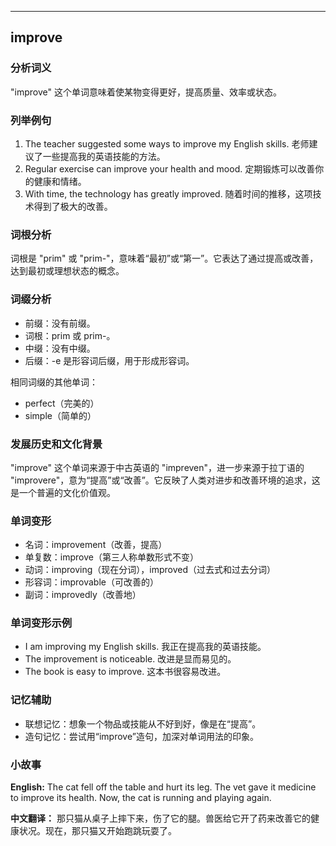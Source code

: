 
---------------
## improve
### 分析词义
"improve" 这个单词意味着使某物变得更好，提高质量、效率或状态。

### 列举例句
1. The teacher suggested some ways to improve my English skills.
   老师建议了一些提高我的英语技能的方法。
2. Regular exercise can improve your health and mood.
   定期锻炼可以改善你的健康和情绪。
3. With time, the technology has greatly improved.
   随着时间的推移，这项技术得到了极大的改善。

### 词根分析
词根是 "prim" 或 "prim-"，意味着“最初”或“第一”。它表达了通过提高或改善，达到最初或理想状态的概念。

### 词缀分析
- 前缀：没有前缀。
- 词根：prim 或 prim-。
- 中缀：没有中缀。
- 后缀：-e 是形容词后缀，用于形成形容词。

相同词缀的其他单词：
- perfect（完美的）
- simple（简单的）

### 发展历史和文化背景
"improve" 这个单词来源于中古英语的 "impreven"，进一步来源于拉丁语的 "improvere"，意为“提高”或“改善”。它反映了人类对进步和改善环境的追求，这是一个普遍的文化价值观。

### 单词变形
- 名词：improvement（改善，提高）
- 单复数：improve（第三人称单数形式不变）
- 动词：improving（现在分词），improved（过去式和过去分词）
- 形容词：improvable（可改善的）
- 副词：improvedly（改善地）

### 单词变形示例
- I am improving my English skills.
  我正在提高我的英语技能。
- The improvement is noticeable.
  改进是显而易见的。
- The book is easy to improve.
  这本书很容易改进。

### 记忆辅助
- 联想记忆：想象一个物品或技能从不好到好，像是在“提高”。
- 造句记忆：尝试用“improve”造句，加深对单词用法的印象。

### 小故事
**English:**
The cat fell off the table and hurt its leg. The vet gave it medicine to improve its health. Now, the cat is running and playing again.

**中文翻译：**
那只猫从桌子上摔下来，伤了它的腿。兽医给它开了药来改善它的健康状况。现在，那只猫又开始跑跳玩耍了。


